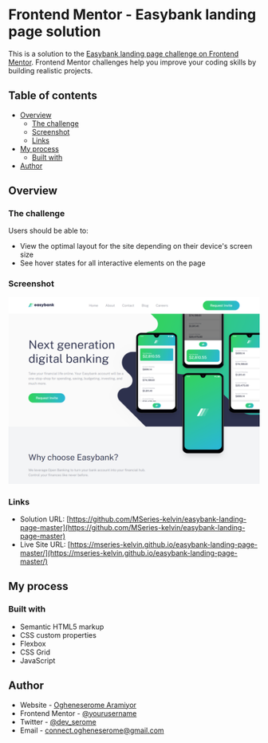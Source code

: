 # Frontend Mentor - Easybank landing page solution

This is a solution to the [Easybank landing page challenge on Frontend Mentor](https://www.frontendmentor.io/challenges/easybank-landing-page-WaUhkoDN). Frontend Mentor challenges help you improve your coding skills by building realistic projects. 

## Table of contents

- [Overview](#overview)
  - [The challenge](#the-challenge)
  - [Screenshot](#screenshot)
  - [Links](#links)
- [My process](#my-process)
  - [Built with](#built-with)
- [Author](#author)

## Overview

### The challenge

Users should be able to:

- View the optimal layout for the site depending on their device's screen size
- See hover states for all interactive elements on the page

### Screenshot

![](./screenshot.png)

### Links

- Solution URL: [https://github.com/MSeries-kelvin/easybank-landing-page-master](https://github.com/MSeries-kelvin/easybank-landing-page-master)
- Live Site URL: [https://mseries-kelvin.github.io/easybank-landing-page-master/](https://mseries-kelvin.github.io/easybank-landing-page-master/)

## My process

### Built with

- Semantic HTML5 markup
- CSS custom properties
- Flexbox
- CSS Grid
- JavaScript


## Author

- Website - [Ogheneserome Aramiyor](https://mseries-kelvin.github.io/3o3e3rlio/public/)
- Frontend Mentor - [@yourusername](https://www.frontendmentor.io/profile/MSeries-kelvin)
- Twitter - [@dev_serome](https://www.twitter.com/dev_serome)
- Email - [connect.ogheneserome@gmail.com](mailto:connect.ogheneserome@gmail.com)

